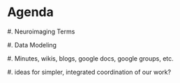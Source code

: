 # Agenda

#. Neuroimaging Terms

#. Data Modeling

#. Minutes, wikis, blogs, google docs, google groups, etc.

   #. ideas for simpler, integrated coordination of our work?
